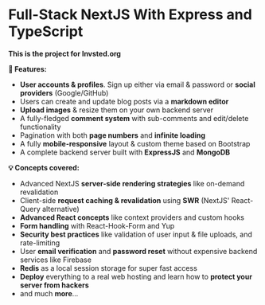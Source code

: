 # Full-Stack NextJS With Express and TypeScript

**This is the project for Invsted.org**



**👀 Features:**

- **User accounts & profiles**. Sign up either via email & password or **social providers** (Google/GitHub)
- Users can create and update blog posts via a **markdown editor**
- **Upload images** & resize them on your own backend server
- A fully-fledged **comment system** with sub-comments and edit/delete functionality
- Pagination with both **page numbers** and **infinite loading**
- A fully **mobile-responsive** layout & custom theme based on Bootstrap
- A complete backend server built with **ExpressJS** and **MongoDB**

**💡 Concepts covered:**

- Advanced NextJS **server-side rendering strategies** like on-demand revalidation
- Client-side **request caching & revalidation** using **SWR** (NextJS' React-Query alternative)
- **Advanced React concepts** like context providers and custom hooks
- **Form handling** with React-Hook-Form and Yup
- **Security best practices** like validation of user input & file uploads, and rate-limiting
- User **email verification** and **password reset** without expensive backend services like Firebase
- **Redis** as a local session storage for super fast access
- **Deploy** everything to a real web hosting and learn how to **protect your server from hackers**
- and much **more**...

